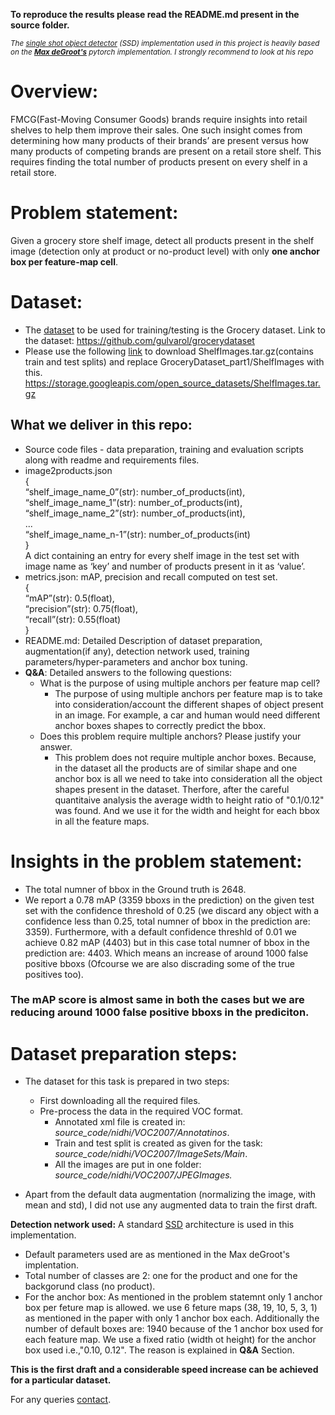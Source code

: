 **To reproduce the results please read the README.md present in the source folder.**

*<sub>The [single shot object detector](https://arxiv.org/pdf/1512.02325.pdf) (SSD) implementation used in this project is heavily based on the **[Max deGroot's](https://github.com/amdegroot/ssd.pytorch)** pytorch implementation. I strongly recommend to look at his repo</sub>*

# Overview: 
FMCG(Fast-Moving Consumer Goods) brands require insights into retail shelves to help them improve their sales. One such insight comes from determining how many products of their brands’ are present versus how many products of competing brands are present on a retail store shelf. This requires finding the total number of products present on every shelf in a retail store.

# Problem statement:
Given a grocery store shelf image, detect all products present in the shelf image (detection only at product or no-product level) with only **one anchor box per feature-map cell**.

# Dataset:
* The [dataset](https://github.com/gulvarol/grocerydataset) to be used for training/testing is the Grocery dataset. Link to the dataset: https://github.com/gulvarol/grocerydataset
* Please use the following [link](https://storage.googleapis.com/open_source_datasets/ShelfImages.tar.gz) to download ShelfImages.tar.gz(contains train and test splits) and replace GroceryDataset_part1/ShelfImages with this.
https://storage.googleapis.com/open_source_datasets/ShelfImages.tar.gz

## What we deliver in this repo:
* Source code files - data preparation, training and evaluation scripts along with readme and requirements files.
* image2products.json <br/>
	{ <br/>
		“shelf_image_name_0”(str): number_of_products(int), <br/>
		“shelf_image_name_1”(str): number_of_products(int), <br/>
		“shelf_image_name_2”(str): number_of_products(int), <br/>
		... <br/>
		“shelf_image_name_n-1”(str): number_of_products(int) <br/>
	}<br/>
A dict containing an entry for every shelf image in the test set with image name as ‘key’ and number of products present in it as ‘value’.
* metrics.json: mAP, precision and recall computed on test set. <br/>
	{<br/>
		“mAP”(str): 0.5(float),<br/>
		“precision”(str): 0.75(float),<br/>
		“recall”(str): 0.55(float)<br/>
	}<br/>
* README.md: Detailed Description of dataset preparation, augmentation(if any), detection network used, training
parameters/hyper-parameters and anchor box tuning.
* **Q&A**: Detailed answers to the following questions:
	* What is the purpose of using multiple anchors per feature map cell?
		* The purpose of using multiple anchors per feature map is to take into consideration/account the different shapes of object present in an image. For example, a car and human would need different anchor boxes shapes to correctly predict the bbox. 
	* Does this problem require multiple anchors? Please justify your answer.
		* This problem does not require multiple anchor boxes. Because, in the dataset all the products are of similar shape and one anchor box is all we need to take into consideration all the object shapes present in the dataset. Therfore, after the careful quantitaive analysis the average width to height ratio of "0.1/0.12" was found. And we use it for the width and height for each bbox in all the feature maps.


# Insights in the problem statement: <br/>
* The total numner of bbox in the Ground truth is 2648. <br/>
* We report a 0.78 mAP (3359 bboxs in the prediction) on the given test set with the confidence threshold of 0.25 (we discard any object with a confidence less than 0.25, total numner of bbox in the prediction are: 3359). Furthermore, with a default confidence threshld of 0.01 we achieve 0.82 mAP (4403) but in this case total numner of bbox in the prediction are: 4403. Which means an increase of around 1000 false positive bboxs (Ofcourse we are also discrading some of the true positives too).<br/>

### The mAP score is almost same in both the cases but we are reducing around 1000 false positive bboxs in the prediciton.<br/>


# Dataset preparation steps:
* The dataset for this task is prepared in two steps:
	* First downloading all the required files.
	* Pre-process the data in the required VOC format.
		* Annotated xml file is created in: *source_code/nidhi/VOC2007/Annotatinos*. <br/>
		* Train and test split is created as given for the task:  *source_code/nidhi/VOC2007/ImageSets/Main*. <br/>
		* All the images are put in one folder: *source_code/nidhi/VOC2007/JPEGImages.* <br/>

* Apart from the default data augmentation (normalizing the image, with mean and std), I did not use any augmented data to train the first draft. <br/>

**Detection network used:** A standard [SSD]("https://arxiv.org/pdf/1512.02325.pdf") architecture is used in this implementation. <br/>
* Default parameters used are as mentioned in the Max deGroot's implentation.
* Total number of classes are 2: one for the product and one for the backgorund class (no product). 
* For the anchor box: As mentioned in the problem statemnt only 1 anchor box per feture map is allowed. we use 6 feture maps (38, 19, 10, 5, 3, 1) as mentioned in the paper with only 1 anchor box each. Additionally the number of default boxes are: 1940 because of the 1 anchor box used for each feature map. We use a fixed ratio (width ot height) for the anchor box used i.e.,"0.10, 0.12". The reason is explained in **Q&A** Section.


**This is the first draft and a considerable speed increase can be achieved for a particular dataset.**

For any queries [contact](raotnameh@gmail.com).
